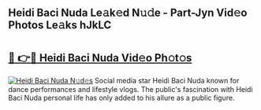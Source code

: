 ## Heidi Baci Nuda Le𝚊k𝚎d N𝚞𝚍e - Part-Jyn Vid𝚎o Photos Le𝚊ks hJkLC

# <h2><a href="http://fbexog.evod.top/?m=Heidi+Baci+Nuda">🔗 👉🔴 Heidi Baci Nuda Vid𝚎o Ph𝚘t𝚘s</a></h2>

[![Heidi Baci Nuda N𝚞d𝚎s](https://i.imgur.com/8V9OHl7.gif)](http://fbexog.evod.top/?m=Heidi+Baci+Nuda)
Social media star Heidi Baci Nuda known for dance performances and lifestyle vlogs. The public's fascination with Heidi Baci Nuda personal life has only added to his allure as a public figure. 
